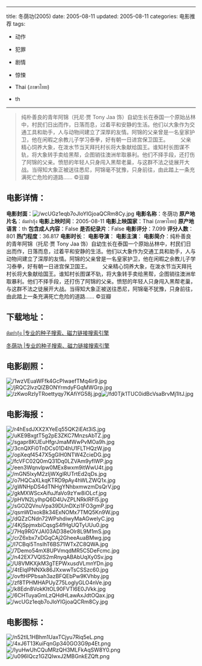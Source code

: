 
---
title: 冬荫功(2005)
date: 2005-08-11
updated: 2005-08-11
categories: 电影推荐
tags:
- 动作
- 犯罪
- 剧情
- 惊悚

- Thai (ภาษาไทย)
- th
---


> 纯朴善良的青年阿锦（托尼·贾 Tony Jaa 饰）自幼生长在泰国一个原始丛林中，村民们日出而作，日落而息，过着平和安静的生活。他们以大象作为交通工具和助手，人与动物间建立了深厚的友情。阿锦的父亲曾是一名皇家护卫，他在闲暇之余教儿子学习泰拳，好有朝一日进宫保卫国王。 　　父亲精心饲养大象，在泼水节当天拜托村长将大象献给国王。谁知村长图谋不轨，将大象转手卖给黑帮，企图销往澳洲牟取暴利。他们不择手段，还打伤了阿锦的父亲。愤怒的年轻人只身闯入黑帮老巢，与这群不法之徒展开大战。当得知大象正被送往悉尼，阿锦毫不犹豫，只身前往，由此踏上一条充满死亡危险的道路…… ©豆瓣

## **电影详情**：

**电影封面**：<img src="https://image.tmdb.org/t/p/w200/wcUGz1eqb7oJloYIGjoaQCRm8Cy.jpg" alt="/wcUGz1eqb7oJloYIGjoaQCRm8Cy.jpg" title="/wcUGz1eqb7oJloYIGjoaQCRm8Cy.jpg">
**电影名称**：冬荫功
**原产地片名**：ต้มยำกุ้ง
**电影上映时间**：2005-08-11
**电影上映国家**：Thai (ภาษาไทย)
**原产地语言**：th
**包含成人内容**：False
**是否纪录片**：False
**电影评分**：7.099
**评分人数**：801
**热门程度**：36.817
**电影时长**：
**电影导演**：
**电影主演**：
**电影简介**：纯朴善良的青年阿锦（托尼·贾 Tony Jaa 饰）自幼生长在泰国一个原始丛林中，村民们日出而作，日落而息，过着平和安静的生活。他们以大象作为交通工具和助手，人与动物间建立了深厚的友情。阿锦的父亲曾是一名皇家护卫，他在闲暇之余教儿子学习泰拳，好有朝一日进宫保卫国王。 　　父亲精心饲养大象，在泼水节当天拜托村长将大象献给国王。谁知村长图谋不轨，将大象转手卖给黑帮，企图销往澳洲牟取暴利。他们不择手段，还打伤了阿锦的父亲。愤怒的年轻人只身闯入黑帮老巢，与这群不法之徒展开大战。当得知大象正被送往悉尼，阿锦毫不犹豫，只身前往，由此踏上一条充满死亡危险的道路…… ©豆瓣

## **下载地址**：
[ต้มยำกุ้ง |专业的种子搜索、磁力链接搜索引擎](https://movie.amd794.com:2083/?search=%E0%B8%95%E0%B9%89%E0%B8%A1%E0%B8%A2%E0%B8%B3%E0%B8%81%E0%B8%B8%E0%B9%89%E0%B8%87&ordering=&mode=match_phrase&page_size=10&page=1)

[冬荫功 |专业的种子搜索、磁力链接搜索引擎](https://movie.amd794.com:2083/?search=%E5%86%AC%E8%8D%AB%E5%8A%9F&ordering=&mode=match_phrase&page_size=10&page=1)
 

## **电影剧照**：
<img src="https://image.tmdb.org/t/p/original/1wzVEuaWFfk4GcPIwaefTMq4ir9.jpg" alt="/1wzVEuaWFfk4GcPIwaefTMq4ir9.jpg" title="/1wzVEuaWFfk4GcPIwaefTMq4ir9.jpg"><img src="https://image.tmdb.org/t/p/original/jRQC2lvzQlZBONYrmdyFGqMWGrp.jpg" alt="/jRQC2lvzQlZBONYrmdyFGqMWGrp.jpg" title="/jRQC2lvzQlZBONYrmdyFGqMWGrp.jpg"><img src="https://image.tmdb.org/t/p/original/zKwoRzIyTRoettyqy7KAfiYG58j.jpg" alt="/zKwoRzIyTRoettyqy7KAfiYG58j.jpg" title="/zKwoRzIyTRoettyqy7KAfiYG58j.jpg"><img src="https://image.tmdb.org/t/p/original/fd0Tjk1TUC0idBcVsaBrvMj1ItJ.jpg" alt="/fd0Tjk1TUC0idBcVsaBrvMj1ItJ.jpg" title="/fd0Tjk1TUC0idBcVsaBrvMj1ItJ.jpg">

## **电影海报**：
<img src="https://image.tmdb.org/t/p/original/r4hEsdJXX2XYeEq55QK2iEAt3iS.jpg" alt="/r4hEsdJXX2XYeEq55QK2iEAt3iS.jpg" title="/r4hEsdJXX2XYeEq55QK2iEAt3iS.jpg"><img src="https://image.tmdb.org/t/p/original/uKE9BxgtT5g2pE3ZKC7MnzsAbTZ.jpg" alt="/uKE9BxgtT5g2pE3ZKC7MnzsAbTZ.jpg" title="/uKE9BxgtT5g2pE3ZKC7MnzsAbTZ.jpg"><img src="https://image.tmdb.org/t/p/original/sgapr8KUEuHfgrJmaMWwPvMOa9h.jpg" alt="/sgapr8KUEuHfgrJmaMWwPvMOa9h.jpg" title="/sgapr8KUEuHfgrJmaMWwPvMOa9h.jpg"><img src="https://image.tmdb.org/t/p/original/3cnQXFi0TnDCs01D4hU1FLTHQzW.jpg" alt="/3cnQXFi0TnDCs01D4hU1FLTHQzW.jpg" title="/3cnQXFi0TnDCs01D4hU1FLTHQzW.jpg"><img src="https://image.tmdb.org/t/p/original/opXeqf4547X5gGIH0NTW4ZcieDG.jpg" alt="/opXeqf4547X5gGIH0NTW4ZcieDG.jpg" title="/opXeqf4547X5gGIH0NTW4ZcieDG.jpg"><img src="https://image.tmdb.org/t/p/original/fcVFC02Q0mQ31Dq0LZVAm9yflWP.jpg" alt="/fcVFC02Q0mQ31Dq0LZVAm9yflWP.jpg" title="/fcVFC02Q0mQ31Dq0LZVAm9yflWP.jpg"><img src="https://image.tmdb.org/t/p/original/een3Wqnvlpw0MEx8wxm9itWwU4t.jpg" alt="/een3Wqnvlpw0MEx8wxm9itWwU4t.jpg" title="/een3Wqnvlpw0MEx8wxm9itWwU4t.jpg"><img src="https://image.tmdb.org/t/p/original/mGN5lxyM2zIjWXglRUTrtEd2qDs.jpg" alt="/mGN5lxyM2zIjWXglRUTrtEd2qDs.jpg" title="/mGN5lxyM2zIjWXglRUTrtEd2qDs.jpg"><img src="https://image.tmdb.org/t/p/original/o7HQCaXLkqKTRD9pAy4hWLZWQ1x.jpg" alt="/o7HQCaXLkqKTRD9pAy4hWLZWQ1x.jpg" title="/o7HQCaXLkqKTRD9pAy4hWLZWQ1x.jpg"><img src="https://image.tmdb.org/t/p/original/gWNHpDS4dTNHgYNhbxmwzmDsQrV.jpg" alt="/gWNHpDS4dTNHgYNhbxmwzmDsQrV.jpg" title="/gWNHpDS4dTNHgYNhbxmwzmDsQrV.jpg"><img src="https://image.tmdb.org/t/p/original/gkMXWScxAifuJfaVo9zYw8iOLcf.jpg" alt="/gkMXWScxAifuJfaVo9zYw8iOLcf.jpg" title="/gkMXWScxAifuJfaVo9zYw8iOLcf.jpg"><img src="https://image.tmdb.org/t/p/original/pHVN2LyIhpQ6D4UvZPLNRklRFI5.jpg" alt="/pHVN2LyIhpQ6D4UvZPLNRklRFI5.jpg" title="/pHVN2LyIhpQ6D4UvZPLNRklRFI5.jpg"><img src="https://image.tmdb.org/t/p/original/sGOZQVnuVpa39DUnDXzi1FO3gmP.jpg" alt="/sGOZQVnuVpa39DUnDXzi1FO3gmP.jpg" title="/sGOZQVnuVpa39DUnDXzi1FO3gmP.jpg"><img src="https://image.tmdb.org/t/p/original/qsmWDxokBk34ExNOMx7TMQ5Kn9W.jpg" alt="/qsmWDxokBk34ExNOMx7TMQ5Kn9W.jpg" title="/qsmWDxokBk34ExNOMx7TMQ5Kn9W.jpg"><img src="https://image.tmdb.org/t/p/original/dQZzCNdn72WPshdiwyMaAGweIyC.jpg" alt="/dQZzCNdn72WPshdiwyMaAGweIyC.jpg" title="/dQZzCNdn72WPshdiwyMaAGweIyC.jpg"><img src="https://image.tmdb.org/t/p/original/4KjSpjmxbiCqsgS4fHgUQTyUUu0.jpg" alt="/4KjSpjmxbiCqsgS4fHgUQTyUUu0.jpg" title="/4KjSpjmxbiCqsgS4fHgUQTyUUu0.jpg"><img src="https://image.tmdb.org/t/p/original/7Hq9RGYJAI03AD38eOlr8L9M1mS.jpg" alt="/7Hq9RGYJAI03AD38eOlr8L9M1mS.jpg" title="/7Hq9RGYJAI03AD38eOlr8L9M1mS.jpg"><img src="https://image.tmdb.org/t/p/original/crZ6xbx7xDGqCAj2GheeAuaBMwg.jpg" alt="/crZ6xbx7xDGqCAj2GheeAuaBMwg.jpg" title="/crZ6xbx7xDGqCAj2GheeAuaBMwg.jpg"><img src="https://image.tmdb.org/t/p/original/l7CBqi5TnsIhT6BS71WTxZC8QWA.jpg" alt="/l7CBqi5TnsIhT6BS71WTxZC8QWA.jpg" title="/l7CBqi5TnsIhT6BS71WTxZC8QWA.jpg"><img src="https://image.tmdb.org/t/p/original/7Demo54mX8UPVmqdMR5C5DeFcmc.jpg" alt="/7Demo54mX8UPVmqdMR5C5DeFcmc.jpg" title="/7Demo54mX8UPVmqdMR5C5DeFcmc.jpg"><img src="https://image.tmdb.org/t/p/original/n42EX7VQIS2mRnyqABAbUqXy0Sv.jpg" alt="/n42EX7VQIS2mRnyqABAbUqXy0Sv.jpg" title="/n42EX7VQIS2mRnyqABAbUqXy0Sv.jpg"><img src="https://image.tmdb.org/t/p/original/U8VMKXjkM3gTEPWxusdVLmnYDn.jpg" alt="/U8VMKXjkM3gTEPWxusdVLmnYDn.jpg" title="/U8VMKXjkM3gTEPWxusdVLmnYDn.jpg"><img src="https://image.tmdb.org/t/p/original/4tElqlPNNXk86JXxwwTsCSSzc60.jpg" alt="/4tElqlPNNXk86JXxwwTsCSSzc60.jpg" title="/4tElqlPNNXk86JXxwwTsCSSzc60.jpg"><img src="https://image.tmdb.org/t/p/original/ovftHPPbsah3azBFQEbPw9KVhby.jpg" alt="/ovftHPPbsah3azBFQEbPw9KVhby.jpg" title="/ovftHPPbsah3azBFQEbPw9KVhby.jpg"><img src="https://image.tmdb.org/t/p/original/zf8TPHMHAPUyZ75LoglyGLO4nVe.jpg" alt="/zf8TPHMHAPUyZ75LoglyGLO4nVe.jpg" title="/zf8TPHMHAPUyZ75LoglyGLO4nVe.jpg"><img src="https://image.tmdb.org/t/p/original/k8Edn8VokKItOL90FVTl6E0JVkk.jpg" alt="/k8Edn8VokKItOL90FVTl6E0JVkk.jpg" title="/k8Edn8VokKItOL90FVTl6E0JVkk.jpg"><img src="https://image.tmdb.org/t/p/original/6CHTuyaGmLzQHdHLawAxJdtOQax.jpg" alt="/6CHTuyaGmLzQHdHLawAxJdtOQax.jpg" title="/6CHTuyaGmLzQHdHLawAxJdtOQax.jpg"><img src="https://image.tmdb.org/t/p/original/wcUGz1eqb7oJloYIGjoaQCRm8Cy.jpg" alt="/wcUGz1eqb7oJloYIGjoaQCRm8Cy.jpg" title="/wcUGz1eqb7oJloYIGjoaQCRm8Cy.jpg">

## **电影图标**：
<img src="https://image.tmdb.org/t/p/original/n52tIL1HBhm1UaxTCjyu7Riq5eL.png" alt="/n52tIL1HBhm1UaxTCjyu7Riq5eL.png" title="/n52tIL1HBhm1UaxTCjyu7Riq5eL.png"><img src="https://image.tmdb.org/t/p/original/4xJ6T13KuiFqnGp340GO3G9p4Et.png" alt="/4xJ6T13KuiFqnGp340GO3G9p4Et.png" title="/4xJ6T13KuiFqnGp340GO3G9p4Et.png"><img src="https://image.tmdb.org/t/p/original/lyuHwUhCQuMRzQH3MLFkAqSW8Y0.png" alt="/lyuHwUhCQuMRzQH3MLFkAqSW8Y0.png" title="/lyuHwUhCQuMRzQH3MLFkAqSW8Y0.png"><img src="https://image.tmdb.org/t/p/original/u096IQcz1GZQIwxJ2MBGnkEZQft.png" alt="/u096IQcz1GZQIwxJ2MBGnkEZQft.png" title="/u096IQcz1GZQIwxJ2MBGnkEZQft.png">
